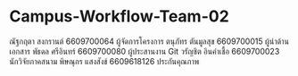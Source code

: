 # Campus-Workflow-Team-02
ณัฐกฤตา สงกรานต์ 6609700064 ผู้จัดการโครงการ
ตนุภัทร ตันมูลสุข 6609700015 ผู้นำด้านเอกสาร
พัธดล ศรีอินทร์ 6609700080 ผู้ประสานงาน Git
วรัญชิต อินคำเชื้อ 6609700023 นักวิจัยภาคสนาม
พิษณุกร แสงสังข์ 6609618126 ประกันคุณภาพ

